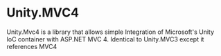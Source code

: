 # Unity.MVC4

Unity.Mvc4 is a library that allows simple Integration of Microsoft's Unity IoC container with ASP.NET MVC 4. Identical to Unity.MVC3 except it references MVC4
